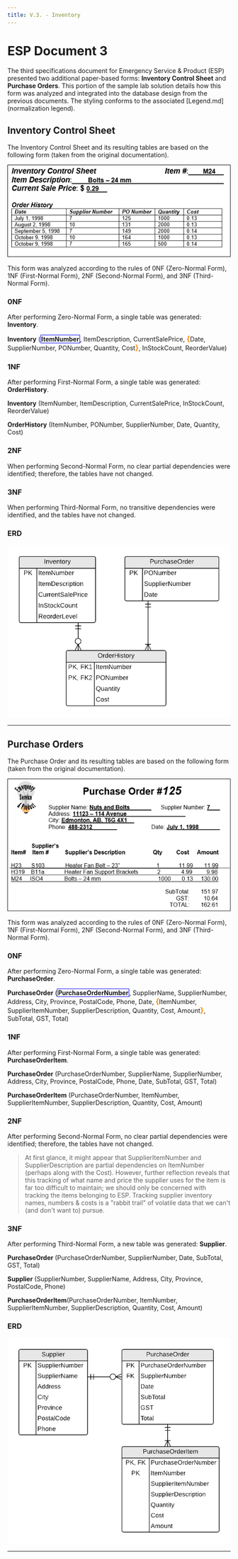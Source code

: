 ```yaml
---
title: V.3. - Inventory
---
```

# ESP Document 3

The third specifications document for Emergency Service & Product (ESP) presented two additional paper-based forms: **Inventory Control Sheet** and **Purchase Orders**. This portion of the sample lab solution details how this form was analyzed and integrated into the database design from the previous documents. The styling conforms to the associated [Legend.md](normalization legend).

## Inventory Control Sheet

The Inventory Control Sheet and its resulting tables are based on the following form (taken from the original documentation).

![](./ESP-3-Inventory-Control-View.png)

This form was analyzed according to the rules of 0NF (Zero-Normal Form), 1NF (First-Normal Form), 2NF (Second-Normal Form), and 3NF (Third-Normal Form).

### 0NF

After performing Zero-Normal Form, a single table was generated: **Inventory**.

**Inventory** (<b class="pk">ItemNumber</b>, ItemDescription, CurrentSalePrice, <b class="rg">{</b>Date, SupplierNumber, PONumber, Quantity, Cost<b class="rg">}</b>,  InStockCount, ReorderValue)

### 1NF

After performing First-Normal Form, a single table was generated: **OrderHistory**.

**Inventory** (ItemNumber, ItemDescription, CurrentSalePrice, InStockCount, ReorderValue)

**OrderHistory** (ItemNumber, PONumber, SupplierNumber, Date, Quantity, Cost)

### 2NF

When performing Second-Normal Form, no clear partial dependencies were identified; therefore, the tables have not changed.

### 3NF

When performing Third-Normal Form, no transitive dependencies were identified, and the tables have not changed.

### ERD
![](./ESP-3-ERD-Inventory-Control-View.png)


----

## Purchase Orders

The Purchase Order and its resulting tables are based on the following form (taken from the original documentation).

![](./ESP-3-Purchase-Orders-View.png)

This form was analyzed according to the rules of 0NF (Zero-Normal Form), 1NF (First-Normal Form), 2NF (Second-Normal Form), and 3NF (Third-Normal Form).

### 0NF

After performing Zero-Normal Form, a single table was generated: **PurchaseOrder**.

**PurchaseOrder** (<b class="pk">PurchaseOrderNumber</b>, SupplierName, SupplierNumber, Address, City, Province, PostalCode, Phone, Date, <b class="rg">{</b>ItemNumber, SupplierItemNumber, SupplierDescription, Quantity, Cost, Amount<b class="rg">}</b>,  SubTotal, GST, Total)

### 1NF

After performing First-Normal Form, a single table was generated: **PurchaseOrderItem**.

**PurchaseOrder** (PurchaseOrderNumber, SupplierName, SupplierNumber, Address, City, Province, PostalCode, Phone, Date, SubTotal, GST, Total)

**PurchaseOrderItem** (PurchaseOrderNumber, ItemNumber, SupplierItemNumber, SupplierDescription, Quantity, Cost, Amount)

### 2NF

After performing Second-Normal Form, no clear partial dependencies were identified; therefore, the tables have not changed.

> At first glance, it might appear that SupplierItemNumber and SupplierDescription are partial dependencies on ItemNumber (perhaps along with the Cost). However, further reflection reveals that this tracking of what name and price the supplier uses for the item is far too difficult to maintain; we should only be concerned with tracking the items belonging to ESP.
> Tracking supplier inventory names, numbers & costs is a "rabbit trail" of volatile data that we can't (and don't want to) pursue.

### 3NF

After performing Third-Normal Form, a new table was generated: **Supplier**.

**PurchaseOrder** (PurchaseOrderNumber, SupplierNumber, Date, SubTotal, GST, Total)

**Supplier** (SupplierNumber, SupplierName, Address, City, Province, PostalCode, Phone)

**PurchaseOrderItem**(PurchaseOrderNumber, ItemNumber, SupplierItemNumber, SupplierDescription, Quantity, Cost, Amount)

### ERD

![](./ESP-3-ERD-Purchase-Orders-View.png)



----

<style type="text/css">
.pk {
    font-weight: bold;
    display: inline-block;
    border: solid thin blue;
    padding: 0 1px;
}
.fk {
    color: green;
    font-style: italic;
    text-decoration: wavy underline green;    
}
.rg {
    color: darkorange;
    font-size: 1.2em;
    font-weight: bold;
}
.note {
    font-weight: bold;
    color: brown;
    font-size: 1.1em;
}
</style>
